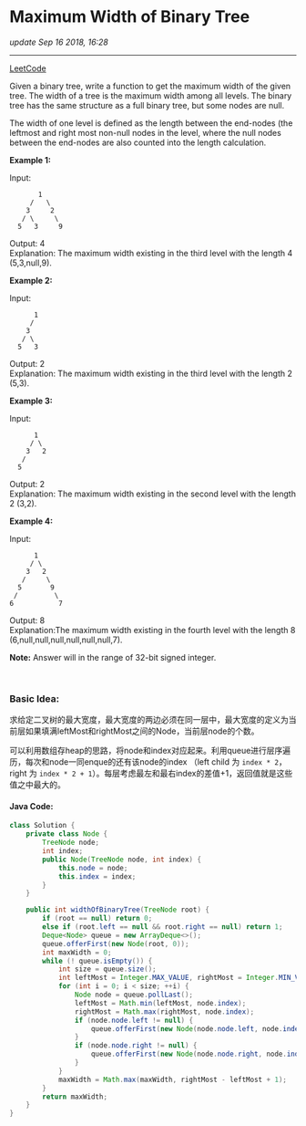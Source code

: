 # Maximum Width of Binary Tree
_update Sep 16 2018, 16:28_

---
[LeetCode](https://leetcode.com/problems/maximum-width-of-binary-tree/description/)

Given a binary tree, write a function to get the maximum width of the given tree. The width of a tree is the maximum width among all levels. The binary tree has the same structure as a full binary tree, but some nodes are null.

The width of one level is defined as the length between the end-nodes (the leftmost and right most non-null nodes in the level, where the null nodes between the end-nodes are also counted into the length calculation.

**Example 1:**

Input:

           1
         /   \
        3     2
       / \     \  
      5   3     9

Output: 4  
Explanation: The maximum width existing in the third level with the length 4 (5,3,null,9).

**Example 2:**

Input:

          1
         /  
        3    
       / \       
      5   3     

Output: 2  
Explanation: The maximum width existing in the third level with the length 2 (5,3).

**Example 3:**

Input:

          1
         / \
        3   2
       /        
      5      

Output: 2  
Explanation: The maximum width existing in the second level with the length 2 (3,2).

**Example 4:**

Input:

          1
         / \
        3   2
       /     \  
      5       9
     /         \
    6           7
Output: 8  
Explanation:The maximum width existing in the fourth level with the length 8 (6,null,null,null,null,null,null,7).


**Note:** Answer will in the range of 32-bit signed integer.

<br/>

### Basic Idea:
求给定二叉树的最大宽度，最大宽度的两边必须在同一层中，最大宽度的定义为当前层如果填满leftMost和rightMost之间的Node，当前层node的个数。

可以利用数组存heap的思路，将node和index对应起来。利用queue进行层序遍历，每次和node一同enque的还有该node的index （left child 为 `index * 2`，right 为 `index * 2 + 1`）。每层考虑最左和最右index的差值+1，返回值就是这些值之中最大的。

#### Java Code:
```java
class Solution {
    private class Node {
        TreeNode node;
        int index;
        public Node(TreeNode node, int index) {
            this.node = node;
            this.index = index;
        }
    }

    public int widthOfBinaryTree(TreeNode root) {
        if (root == null) return 0;
        else if (root.left == null && root.right == null) return 1;
        Deque<Node> queue = new ArrayDeque<>();
        queue.offerFirst(new Node(root, 0));
        int maxWidth = 0;
        while (! queue.isEmpty()) {
            int size = queue.size();
            int leftMost = Integer.MAX_VALUE, rightMost = Integer.MIN_VALUE;
            for (int i = 0; i < size; ++i) {
                Node node = queue.pollLast();
                leftMost = Math.min(leftMost, node.index);
                rightMost = Math.max(rightMost, node.index);
                if (node.node.left != null) {
                    queue.offerFirst(new Node(node.node.left, node.index * 2 + 1));
                }
                if (node.node.right != null) {
                    queue.offerFirst(new Node(node.node.right, node.index * 2 + 2));
                }
            }
            maxWidth = Math.max(maxWidth, rightMost - leftMost + 1);
        }
        return maxWidth;
    }
}
```
